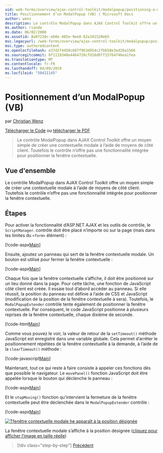 ```yaml
---
uid: web-forms/overview/ajax-control-toolkit/modalpopup/positioning-a-modalpopup-vb
title: Positionnement d’un ModalPopup (VB) | Microsoft Docs
author: wenz
description: Le contrôle ModalPopup dans AJAX Control Toolkit offre un moyen simple de créer une contextuelle modale à l’aide de moyens de côté client. Toutefois le contrôle n’offre pas un...
ms.author: riande
ms.date: 06/02/2008
ms.assetid: 8a07210c-eb0e-485e-9ee8-82a101520e65
msc.legacyurl: /web-forms/overview/ajax-control-toolkit/modalpopup/positioning-a-modalpopup-vb
msc.type: authoredcontent
ms.openlocfilehash: e37d2f4450c697f963d954c2fbb58e3ed20a1566
ms.sourcegitcommit: 0f1119340e4464720cfd16d0ff15764746ea1fea
ms.translationtype: MT
ms.contentlocale: fr-FR
ms.lasthandoff: 04/09/2019
ms.locfileid: "59421145"
---
```

# <a name="positioning-a-modalpopup-vb"></a>Positionnement d’un ModalPopup (VB)

par [Christian Wenz](https://github.com/wenz)

[Télécharger le Code](http://download.microsoft.com/download/2/4/0/24052038-f942-4336-905b-b60ae56f0dd5/ModalPopup4.vb.zip) ou [télécharger le PDF](http://download.microsoft.com/download/b/6/a/b6ae89ee-df69-4c87-9bfb-ad1eb2b23373/modalpopup4VB.pdf)

> Le contrôle ModalPopup dans AJAX Control Toolkit offre un moyen simple de créer une contextuelle modale à l’aide de moyens de côté client. Toutefois le contrôle n’offre pas une fonctionnalité intégrée pour positionner la fenêtre contextuelle.


## <a name="overview"></a>Vue d'ensemble

Le contrôle ModalPopup dans AJAX Control Toolkit offre un moyen simple de créer une contextuelle modale à l’aide de moyens de côté client. Toutefois le contrôle n’offre pas une fonctionnalité intégrée pour positionner la fenêtre contextuelle.

## <a name="steps"></a>Étapes

Pour activer la fonctionnalité d’ASP.NET AJAX et les outils de contrôle, le `ScriptManager`. contrôle doit être placé n’importe où sur la page (mais dans les limites du `<form>` élément) :

[!code-aspx[Main](positioning-a-modalpopup-vb/samples/sample1.aspx)]

Ensuite, ajoutez un panneau qui sert de la fenêtre contextuelle modale. Un bouton est utilisé pour fermer la fenêtre contextuelle :

[!code-aspx[Main](positioning-a-modalpopup-vb/samples/sample2.aspx)]

Chaque fois que la fenêtre contextuelle s’affiche, il doit être positionné sur un lieu donné dans la page. Pour cette tâche, une fonction de JavaScript côté client est créée. Il essaie tout d’abord accéder au panneau. Si elle réussit, la position du panneau est définie à l’aide de CSS et JavaScript (modification de la position de la fenêtre contextuelle à sera). Toutefois, le `ModalPopupExtender` contrôle tente également de positionner la fenêtre contextuelle. Par conséquent, le code JavaScript positionne à plusieurs reprises de la fenêtre contextuelle, chaque dixième de seconde.

[!code-html[Main](positioning-a-modalpopup-vb/samples/sample3.html)]

Comme vous pouvez le voir, la valeur de retour de la `setTimeout()` méthode JavaScript est enregistré dans une variable globale. Cela permet d’arrêter le positionnement répétées de la fenêtre contextuelle à la demande, à l’aide de la `clearTimeout()` méthode :

[!code-javascript[Main](positioning-a-modalpopup-vb/samples/sample4.js)]

Maintenant, tout ce qui reste à faire consiste à appeler ces fonctions dès que possible le navigateur. Le `movePanel()` fonction JavaScript doit être appelée lorsque le bouton qui déclenche le panneau :

[!code-aspx[Main](positioning-a-modalpopup-vb/samples/sample5.aspx)]

Et le `stopMoving()` fonction qu’intervient la fermeture de la fenêtre contextuelle peut être déclenchée dans le `ModalPopupExtender` contrôle :

[!code-aspx[Main](positioning-a-modalpopup-vb/samples/sample6.aspx)]


[![Tfenêtre contextuelle modale he apparaît à la position désignée](positioning-a-modalpopup-vb/_static/image2.png)](positioning-a-modalpopup-vb/_static/image1.png)

La fenêtre contextuelle modale s’affiche à la position désignée ([cliquez pour afficher l’image en taille réelle](positioning-a-modalpopup-vb/_static/image3.png))

> [!div class="step-by-step"]
> [Précédent](handling-postbacks-from-a-modalpopup-vb.md)
